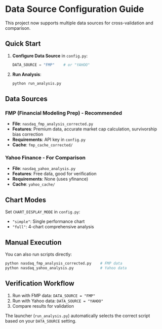 # Data Source Configuration Guide

This project now supports multiple data sources for cross-validation and comparison.

## Quick Start

1. **Configure Data Source** in `config.py`:
   ```python
   DATA_SOURCE = "FMP"    # or "YAHOO"
   ```

2. **Run Analysis**:
   ```bash
   python run_analysis.py
   ```

## Data Sources

### FMP (Financial Modeling Prep) - Recommended
- **File**: `nasdaq_fmp_analysis_corrected.py`
- **Features**: Premium data, accurate market cap calculation, survivorship bias correction
- **Requirements**: API key in `config.py`
- **Cache**: `fmp_cache_corrected/`

### Yahoo Finance - For Comparison
- **File**: `nasdaq_yahoo_analysis.py`  
- **Features**: Free data, good for verification
- **Requirements**: None (uses yfinance)
- **Cache**: `yahoo_cache/`

## Chart Modes

Set `CHART_DISPLAY_MODE` in `config.py`:
- `"simple"`: Single performance chart
- `"full"`: 4-chart comprehensive analysis

## Manual Execution

You can also run scripts directly:
```bash
python nasdaq_fmp_analysis_corrected.py    # FMP data
python nasdaq_yahoo_analysis.py            # Yahoo data
```

## Verification Workflow

1. Run with FMP data: `DATA_SOURCE = "FMP"`
2. Run with Yahoo data: `DATA_SOURCE = "YAHOO"`  
3. Compare results for validation

The launcher (`run_analysis.py`) automatically selects the correct script based on your `DATA_SOURCE` setting.
